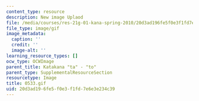 ```yaml
---
content_type: resource
description: New image Uplaod
file: /media/courses/res-21g-01-kana-spring-2010/20d3ad196fe5f0e3f1fd7e6e3e234c39_0533.gif
file_type: image/gif
image_metadata:
  caption: ''
  credit: ''
  image-alt: ''
learning_resource_types: []
ocw_type: OCWImage
parent_title: Katakana "ta" - "to"
parent_type: SupplementalResourceSection
resourcetype: Image
title: 0533.gif
uid: 20d3ad19-6fe5-f0e3-f1fd-7e6e3e234c39
---
```

